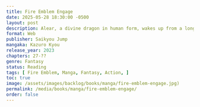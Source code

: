 ```yaml
---
title: Fire Emblem Engage
date: 2025-05-28 18:30:00 -0500
layout: post
description: Alear, a divine dragon in human form, wakes up from a long sleep with no memory. People say that Alear is a hero who fought against an evil dragon that threatened the world 1000 years ago, but... He is confused by the people's reverence and expectations, and the shadows of battle and deception once again loom over him.
format: Web
publisher: Saikyou Jump
mangaka: Kazuro Kyou
release_year: 2023
chapters: 27-??
genre: Fantasy
status: Reading
tags: [ Fire Emblem, Manga, Fantasy, Action, ]
toc: true
image: /assets/images/backlog/books/manga/fire-emblem-engage.jpg)
permalink: /media/books/manga/fire-emblem-engage/
order: false
---
```

